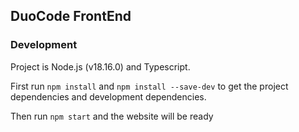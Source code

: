 ## DuoCode FrontEnd
### Development
Project is Node.js (v18.16.0) and Typescript.

First run `npm install` and
`npm install --save-dev` to get the project dependencies and development dependencies.

Then run `npm start` and the website will be ready